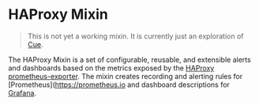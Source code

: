 # HAProxy Mixin

> This is not yet a working mixin. It is currently just an exploration of [Cue](https://cuelang.org).

The HAProxy Mixin is a set of configurable, reusable, and extensible alerts and dashboards based on the metrics exposed by the [HAProxy prometheus-exporter](https://github.com/haproxy/haproxy/tree/master/contrib/prometheus-exporter).
The mixin creates recording and alerting rules for [Prometheus](https://prometheus.io and dashboard descriptions for [Grafana](https://grafana.com/).
